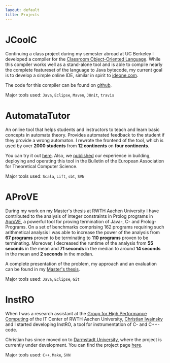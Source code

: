 ```yaml
---
layout: default
title: Projects
---
```


# JCoolC
Continuing a class project during my semester abroad at UC Berkeley I developed a compiler for the [Classroom Object-Oriented Language](http://theory.stanford.edu/~aiken/software/cool/cool.html).
While this compiler works well as a stand-alone tool and is able to compile nearly the complete featureset of the language to Java bytecode, my current goal is to develop a simple online IDE, similar in spirit to [ideone.com](https://ideone.com/).

The code for this compiler can be found on [github](https://github.com/aweinert/coolc).

Major tools used: `Java`, `Eclipse`, `Maven`, `JUnit`, `travis`

# AutomataTutor
An online tool that helps students and instructors to teach and learn basic concepts in automata theory.
Provides automated feedback to the student if they provide a wrong automaton.
I rewrote the frontend of the tool, which is used by over **2000 students** from **12 continents** on **four continents**.

You can try it out [here](http://www.automatatutor.com).
Also, we [published](/assets/pdf/pub/2015/DWWA15.pdf) our experience in building, deploying and operating this tool in the Bulletin of the European Association for Theoretical Computer Science.

Major tools used: `Scala`, `Lift`, `sbt`, `SVN`

# AProVE
During my work on my Master's thesis at RWTH Aachen University I have contributed to the analysis of integer constraints in Prolog programs in [AproVE](http://aprove.informatik.rwth-aachen.de/), a powerful tool for proving termination of Java-, C- and Prolog-Programs.
On a set of benchmarks comprising 162 programs requiring such arithmetical analysis I was able to increase the power of the analysis from **67 programs** proven to be terminating to **110 programs** proven to be terminating.
Moreover, I decreased the runtime of the analysis from **55 seconds** in the mean and **71 seconds** in the median to around **14 seconds** in the mean and **2 seconds** in the median.

A complete presentation of the problem, my approach and an evaluation can be found in my [Master's thesis](/assets/pdf/pub/2015/W15a.pdf).

Major tools used: `Java`, `Eclipse`, `Git`

# InstRO
When I was a research assistant at the [Group for High Performance Computing](http://www.itc.rwth-aachen.de/cms/IT-Center/Forschung-Projekte/~eubj/High-Perfomance-Computing/lidx/1/) of the IT Center of RWTH Aachen University, [Christian Iwainsky](http://www.sc.informatik.tu-darmstadt.de/fg/people/christianiwainskydetails.en.jsp) and I started developing InstRO, a tool for instrumentation of C- and C++-code.

Christian has since moved on to [Darmstadt University](http://www.tu-darmstadt.de/), where the project is currently under development.
You can find the project page [here](http://www.sc.informatik.tu-darmstadt.de/res/sw/instro_main/index.de.jsp).

Major tools used: `C++`, `Make`, `SVN`
